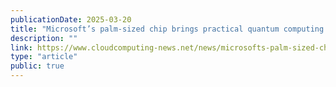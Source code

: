 ```yaml
---
publicationDate: 2025-03-20
title: "Microsoft’s palm-sized chip brings practical quantum computing within reach"
description: ""
link: https://www.cloudcomputing-news.net/news/microsofts-palm-sized-chip-brings-practical-quantum-computing-within-reach/
type: "article"
public: true
---
```

